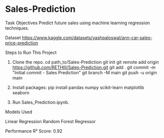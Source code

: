 # Sales-Prediction

Task Objectives
Predict future sales using machine learning regression techniques.

Dataset
https://www.kaggle.com/datasets/yashpaloswal/ann-car-sales-price-prediction

Steps to Run This Project
1. Clone the repo.
cd path_to/Sales-Prediction
git init
git remote add origin https://github.com/RETHIII/Sales-Prediction.git
git add .
git commit -m "Initial commit - Sales Prediction"
git branch -M main
git push -u origin main
2. Install packages:
pip install pandas numpy scikit-learn matplotlib seaborn

3. Run Sales_Prediction.ipynb.

Models Used

Linear Regression
Random Forest Regressor

Performance
 R² Score: 0.92


